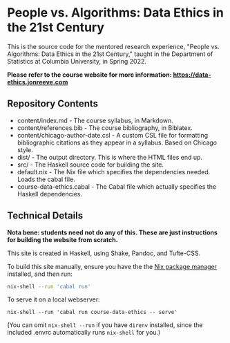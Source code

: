 # People vs. Algorithms: Data Ethics in the 21st Century

This is the source code for the mentored research experience, "People vs. Algorithms: Data Ethics in the 21st Century," taught in the Department of Statistics at Columbia University, in Spring 2022. 

**Please refer to the course website for more information: https://data-ethics.jonreeve.com**

## Repository Contents

 - content/index.md - The course syllabus, in Markdown.
 - content/references.bib - The course bibliography, in Biblatex.
 - content/chicago-author-date.csl - A custom CSL file for formatting bibliographic citations as they appear in a syllabus. Based on Chicago style.
 - dist/ - The output directory. This is where the HTML files end up.
 - src/ - The Haskell source code for building the site.
 - default.nix - The Nix file which specifies the dependencies needed. Loads the cabal file. 
 - course-data-ethics.cabal - The Cabal file which actually specifies the Haskell dependencies. 

## Technical Details 

**Nota bene: students need not do any of this. These are just instructions for building the website from scratch.**

This site is created in Haskell, using Shake, Pandoc, and Tufte-CSS.

To build this site manually, ensure you have the the [Nix package manager](https://nixos.org/nix/) installed, and then run:

```bash
nix-shell --run 'cabal run'
```

To serve it on a local webserver: 

```
nix-shell --run 'cabal run course-data-ethics -- serve' 
```

(You can omit `nix-shell --run` if you have `direnv` installed, since the included .envrc automatically runs `nix-shell` for you.)


